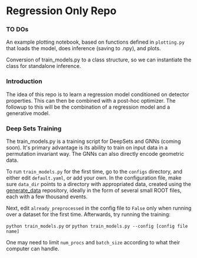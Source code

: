 # Regression Only Repo
### TO DOs
An example plotting notebook, based on functions defined in `plotting.py` that loads the model, does inference (saving to .npy), and plots.

Conversion of train_models.py to a class structure, so we can instantiate the class for standalone inference.

### Introduction
The idea of this repo is to learn a regression model conditioned on detector properties.  This can then be combined with a post-hoc optimizer.  The followup to this will be the combination of a regression model and a generative model.


### Deep Sets Training
The train_models.py is a training script for DeepSets and GNNs (coming soon). It's primary advantage is its ability to train on input data in a permutation invariant way. The GNNs can also directly encode geometric data.

To run `train_models.py` for the first time, go to the `configs` directory, and either edit `default.yaml`, or add your own.
In the configuration file, make sure `data_dir` points to a directory with appropriated data, created using the [generate_data](https://github.com/eiccodesign/generate_data) repository, ideally in the form of several small ROOT files, each with a few thousand events.

Next, edit `already_preprocessed` in the config file to `False` only when running over a dataset for the first time. Afterwards, try running the training:

```python train_models.py```
or 
```python train_models.py --config [config file name]```

One may need to limit `num_procs` and `batch_size` according to what their computer can handle.
